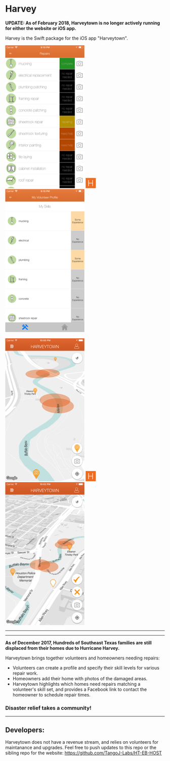 # Harvey

**UPDATE: As of February 2018, Harveytown is no longer actively running for either the website or iOS app.**

Harvey is the Swift package for the iOS app "Harveytown".

<div>
  <span>
    <img src="screenshot_1712_repairs.png" alt="House repair types" width="250" height="450"/>
    <img src="favicon-32x32.png" alt="Harveytown" width="32" height="32"/>
    <img src="screenshot_1712_skills.png" alt="Volunteer skill types" width="250" height="450"/>
  </span>
</div>
</br>
<div>
  <span>
    <img src="screenshot_1712_large_01.png" alt="Viewing photos by location" width="250" height="450"/>
    <img src="favicon-32x32.png" alt="Harveytown" width="32" height="32"/>
    <img src="screenshot_1712_large_05.png" alt="Requesting photos by location" width="250" height="450"/>
  </span>
</div>

________________________________________________________________________
________________________________________________________________________
**As of December 2017, Hundreds of Southeast Texas families are still displaced from their homes due to Hurricane Harvey.**

Harveytown brings together volunteers and homeowners needing repairs:
* Volunteers can create a profile and specify their skill levels for various repair work.
* Homeowners add their home with photos of the damaged areas.
* Harveytown highlights which homes need repairs matching a volunteer's skill set, and provides a Facebook link to contact the homeowner to schedule repair times.

### Disaster relief takes a community!

________________________________________________________________________

## Developers:

Harveytown does not have a revenue stream, and relies on volunteers for maintanance and upgrades.  Feel free to push updates to this repo or the sibling repo for the website: https://github.com/TangoJ-Labs/HT-EB-HOST 
